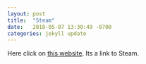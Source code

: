 ```yaml
---
layout: post
title:  "Steam"
date:   2018-05-07 13:30:49 -0700
categories: jekyll update
---
```


Here click on [this website][a]. Its a link to Steam.


[a]: https://store.steampowered.com/
